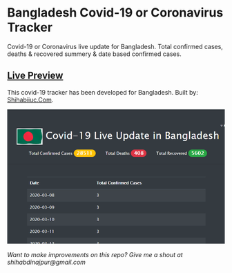 # Bangladesh Covid-19 or Coronavirus Tracker
Covid-19 or Coronavirus live update for Bangladesh. Total confirmed cases, deaths &amp; recovered summery &amp; date based confirmed cases.

## [Live Preview](https://www.shihabiiuc.com/)

This covid-19 tracker has been developed for Bangladesh.
Built by: [Shihabiiuc.Com](https://www.shihabiiuc.com/).

<a href="https://shihabiiuc.github.io/covid-19-tracker-bd/"><img src="assets/img/screenshot.png" title="Covid-19 Update Bangladesh" alt="covid-19, coronavirus, bangladesh"></a>

_Want to make improvements on this repo? Give me a shout at shihabdinajpur@gmail.com_